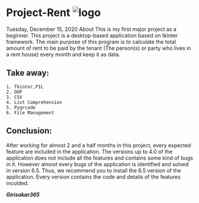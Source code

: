 # Project-Rent  ![logo](https://raw.githubusercontent.com/girisakar365/Project-Rent/main/Rent%204.0/__img__/logo.ico)
Tuesday, December 15, 2020
About
This is my first major project as a beginner. This project is a desktop-based application based on tkinter framework. The main purpose of this program is to calculate the total amount of rent to be paid by the tenant (The person(s) or party who lives in a rent house) every month and keep it as data.
## Take away:
    1. Tkinter,PIL
    2. OOP
    3. CSV
    4. List Comprehension
    5. Pyqrcode
    6. File Management
## Conclusion:
After working for almost 2 and a half months in this project, every expected feature are included in the application. The versions up to 4.0 of the application does not include all the features and contains some kind of bugs in it. However almost every bugs of the application is identified and solved in version 6.5. Thus, we recommend you to install the 6.5 version of the application. Every version contains the code and details of the features inculded.

___Girisakar365___
